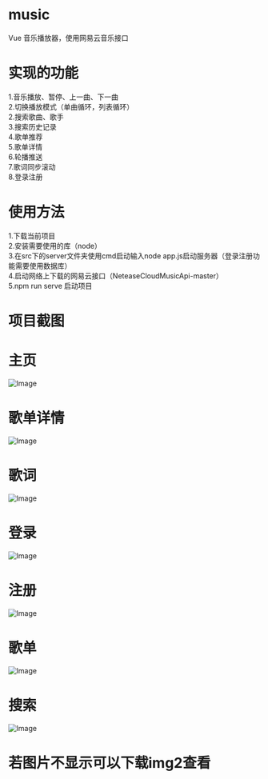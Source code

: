 # music
Vue 音乐播放器，使用网易云音乐接口

# 实现的功能
1.音乐播放、暂停、上一曲、下一曲<br>
2.切换播放模式（单曲循环，列表循环）<br>
2.搜索歌曲、歌手<br>
3.搜索历史记录<br>
4.歌单推荐<br>
5.歌单详情<br>
6.轮播推送<br>
7.歌词同步滚动<br>
8.登录注册<br>

# 使用方法
1.下载当前项目<br>
2.安装需要使用的库（node）<br>
3.在src下的server文件夹使用cmd启动输入node app.js启动服务器（登录注册功能需要使用数据库）<br>
4.启动网络上下载的网易云接口（NeteaseCloudMusicApi-master）<br>
5.npm run serve 启动项目<br>

# 项目截图
# 主页
![Image](https://github.com/sjdjdndkdkdk/music_test/blob/main/img2/index.PNG)<br>
# 歌单详情
![Image](https://github.com/sjdjdndkdkdk/music_test/blob/main/img2/detail.PNG)<br>
# 歌词
![Image](https://github.com/sjdjdndkdkdk/music_test/blob/main/img2/lyric.PNG)<br>
# 登录
![Image](https://github.com/sjdjdndkdkdk/music_test/blob/main/img2/login.PNG)<br>
# 注册
![Image](https://github.com/sjdjdndkdkdk/music_test/blob/main/img2/register.PNG)<br>
# 歌单
![Image](https://github.com/sjdjdndkdkdk/music_test/blob/main/img2/music.PNG)<br>
# 搜索
![Image](https://github.com/sjdjdndkdkdk/music_test/blob/main/img2/search.PNG)<br>
# 若图片不显示可以下载img2查看
